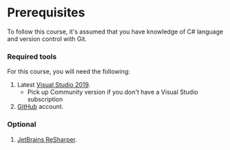 # Prerequisites
To follow this course, it's assumed that you have knowledge of C# language and version control with Git.  

### Required tools  
For this course, you will need the following:
1. Latest [Visual Studio 2019](https://visualstudio.microsoft.com/vs/).
    - Pick up Community version if you don't have a Visual Studio subscription  
2. [GitHub](https://github.com/) account.

### Optional
1. [JetBrains ReSharper](https://www.jetbrains.com/resharper/).
